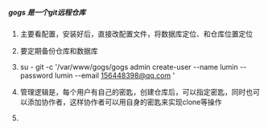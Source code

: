##### gogs 是一个git远程仓库
1. 主要看配置，安装好后，直接改配置文件，将数据库定位、和仓库位置定位
2. 要定期备份仓库和数据库
3.  su - git -c '/var/www/gogs/gogs admin create-user --name lumin --password lumin --email 156448398@qq.com '

4. 管理逻辑是，每个用户有自己的密匙，创建仓库后，可以指定密匙，同时也可以添加协作者，这样协作者可以用自身的密匙来实现clone等操作
5. 
